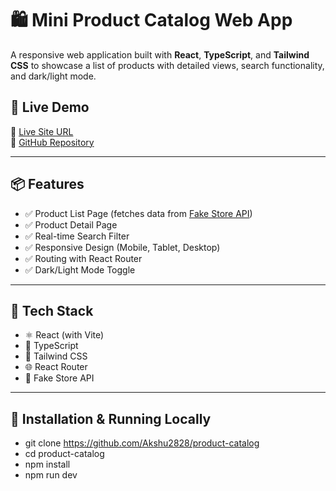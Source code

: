 # 🛍️ Mini Product Catalog Web App

A responsive web application built with **React**, **TypeScript**, and **Tailwind CSS** to showcase a list of products with detailed views, search functionality, and dark/light mode.

## 🚀 Live Demo

🔗 [Live Site URL](https://your-live-site.vercel.app)  
📁 [GitHub Repository](https://github.com/your-username/product-catalog)

---

## 📦 Features

- ✅ Product List Page (fetches data from [Fake Store API](https://fakestoreapi.com))
- ✅ Product Detail Page
- ✅ Real-time Search Filter
- ✅ Responsive Design (Mobile, Tablet, Desktop)
- ✅ Routing with React Router
- ✅ Dark/Light Mode Toggle

---

## 🧰 Tech Stack

- ⚛️ React (with Vite)
- 🔷 TypeScript
- 💨 Tailwind CSS
- 🌐 React Router
- 🛒 Fake Store API

---

## 🧪 Installation & Running Locally

- git clone https://github.com/Akshu2828/product-catalog
- cd product-catalog
- npm install
- npm run dev



